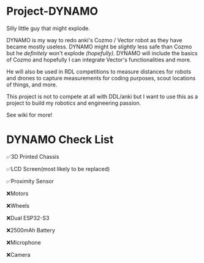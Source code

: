 # Project-DYNAMO
Silly little guy that might explode.

DYNAMO is my way to redo anki's Cozmo / Vector robot as they have became mostly useless. DYNAMO might be *slightly* less safe than Cozmo but he *definitely* won't explode *(hopefully)*.
DYNAMO will include the basics of Cozmo and hopefully I can integrate Vector's functionalities and more.

He will also be used in RDL competitions to measure distances for robots and drones to capture measurements for coding purposes, scout locations of things, and more.

This project is not to compete at all with DDL/anki but I want to use this as a project to build my robotics and engineering passion.

See wiki for more!

DYNAMO Check List
==========
✅3D Printed Chassis

✅LCD Screen(most likely to be replaced)

✅Proximity Sensor

❌Motors

❌Wheels

❌Dual ESP32-S3

❌2500mAh Battery

❌Microphone

❌Camera

